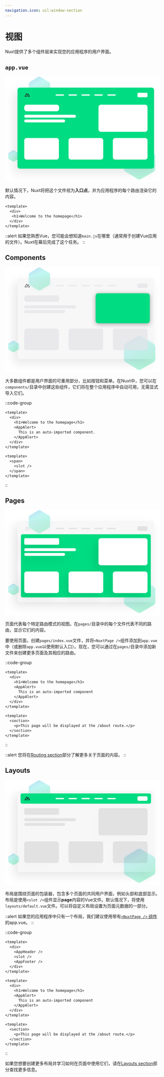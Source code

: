 ```yaml
---
navigation.icon: uil:window-section
---
```


# 视图

Nuxt提供了多个组件层来实现您的应用程序的用户界面。

## `app.vue`

![The `app.vue` file is the entry point of your application](/assets/docs/getting-started/views/app.svg)

默认情况下，Nuxt将把这个文件视为**入口点**，并为应用程序的每个路由渲染它的内容。

```vue [app.vue]
<template>
  <div>
   <h1>Welcome to the homepage</h1>
  </div>
</template>
```

::alert
如果您熟悉Vue，您可能会想知道`main.js`在哪里（通常用于创建Vue应用的文件）。Nuxt在幕后完成了这个任务。
::

## Components

![Components are reusable pieces of UI](/assets/docs/getting-started/views/components.svg)

大多数组件都是用户界面的可重用部分，比如按钮和菜单。在Nuxt中，您可以在`components/`目录中创建这些组件，它们将在整个应用程序中自动可用，无需显式导入它们。

::code-group

```vue [app.vue]
<template>
  <div>
    <h1>Welcome to the homepage</h1>
    <AppAlert>
      This is an auto-imported component.
    </AppAlert>
  </div>
</template>
```

```vue [components/AppAlert.vue]
<template>
  <span>
    <slot />
  </span>
</template>
```

::

## Pages

![Pages are views tied to a specific route](/assets/docs/getting-started/views/pages.svg)

页面代表每个特定路由模式的视图。在`pages/`目录中的每个文件代表不同的路由，显示它们的内容。

要使用页面，创建`pages/index.vue`文件，并将`<NuxtPage />`组件添加到`app.vue`中（或删除`app.vue`以使用默认入口）。现在，您可以通过在`pages/`目录中添加新文件来创建更多页面及其相应的路由。

::code-group

```vue [pages/index.vue]
<template>
  <div>
    <h1>Welcome to the homepage</h1>
    <AppAlert>
      This is an auto-imported component
    </AppAlert>
  </div>
</template>
```

```vue [pages/about.vue]
<template>
  <section>
    <p>This page will be displayed at the /about route.</p>
  </section>
</template>
```

::

::alert
您将在[Routing section](/getting-started/routing)部分了解更多关于页面的内容。
::

## Layouts

![Layouts are wrapper around pages](/assets/docs/getting-started/views/layouts.svg)

布局是围绕页面的包装器，包含多个页面的共同用户界面，例如头部和底部显示。布局是使用`<slot />`组件显示**page**内容的Vue文件。默认情况下，将使用`layouts/default.vue`文件。可以将自定义布局设置为页面元数据的一部分。

::alert
如果您的应用程序中只有一个布局，我们建议使用带有[`<NuxtPage />` 组件](/api/components/nuxt-page)的app.vue。
::

::code-group

```vue [layouts/default.vue]
<template>
  <div>
    <AppHeader />
    <slot />
    <AppFooter />
  </div>
</template>
```

```vue [pages/index.vue]
<template>
  <div>
    <h1>Welcome to the homepage</h1>
    <AppAlert>
      This is an auto-imported component
    </AppAlert>
  </div>
</template>
```

```vue [pages/about.vue]
<template>
  <section>
    <p>This page will be displayed at the /about route.</p>
  </section>
</template>
```

::

如果您想要创建更多布局并学习如何在页面中使用它们，请在[Layouts section](/guide/directory-structure/layouts)部分查找更多信息。
